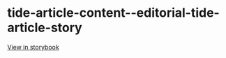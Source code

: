 # tide-article-content--editorial-tide-article-story

[View in storybook](https://raw.githack.com/Independent-Digital-News-and-Media-Ltd/indy-pwamp-sb/PR-2296-sb/index.html?path=/story/tide-article-content--editorial-tide-article-story)